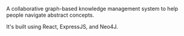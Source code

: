 A collaborative graph-based knowledge management system to help people navigate abstract concepts. 

It's built using React, ExpressJS, and Neo4J. 
